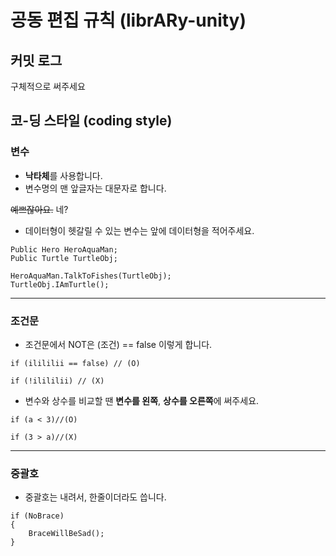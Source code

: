 # 공동 편집 규칙 (librARy-unity)

## 커밋 로그
구체적으로 써주세요

## 코-딩 스타일 (coding style)
### 변수
+ **낙타체**를 사용합니다.
+ 변수명의 맨 앞글자는 대문자로 합니다.

~~예쁘잖아요.~~ 네?

+ 데이터형이 헷갈릴 수 있는 변수는 앞에 데이터형을 적어주세요.
```
Public Hero HeroAquaMan;
Public Turtle TurtleObj;

HeroAquaMan.TalkToFishes(TurtleObj);
TurtleObj.IAmTurtle();
```
----------------------------------------------------------
### 조건문
- 조건문에서 NOT은 (조건) == false 이렇게 합니다.
```
if (ilililii == false) // (O)

if (!ilililii) // (X)
```

- 변수와 상수를 비교할 땐 **변수를 왼쪽**, **상수를 오른쪽**에 써주세요.
```
if (a < 3)//(O)

if (3 > a)//(X)
```
---------------------------------------------------------
### 중괄호
+ 중괄호는 내려서, 한줄이더라도 씁니다.
```
if (NoBrace)
{
    BraceWillBeSad();
}
```

